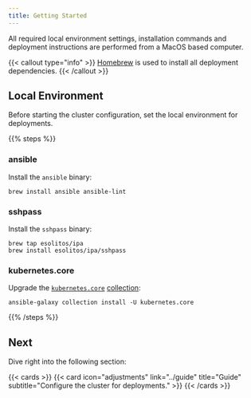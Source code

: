 ```yaml
---
title: Getting Started
---
```


All required local environment settings, installation commands and deployment instructions are performed from a MacOS based computer.

{{< callout type="info" >}}
  [Homebrew](https://brew.sh) is used to install all deployment dependencies.
{{< /callout >}}

## Local Environment

Before starting the cluster configuration, set the local environment for deployments.

{{% steps %}}

### ansible

Install the `ansible` binary:

```shell
brew install ansible ansible-lint
```

### sshpass

Install the `sshpass` binary:

```shell
brew tap esolitos/ipa
brew install esolitos/ipa/sshpass
```

### kubernetes.core

Upgrade the [`kubernetes.core`](https://github.com/ansible-collections/kubernetes.core/blob/main/docs/kubernetes.core.helm_module.rst) [collection](https://docs.ansible.com/ansible/latest/collections_guide/collections_installing.html):

```shell
ansible-galaxy collection install -U kubernetes.core
```

{{% /steps %}}

## Next

Dive right into the following section:

{{< cards >}}
  {{< card icon="adjustments" link="../guide" title="Guide" subtitle="Configure the cluster for deployments." >}}
{{< /cards >}}
